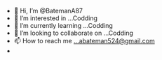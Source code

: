 - 👋 Hi, I’m @BatemanA87
- 👀 I’m interested in ...Codding
- 🌱 I’m currently learning ...Codding 
- 💞️ I’m looking to collaborate on ...Codding
- 📫 How to reach me ...abateman524@gmail.com
-

<!---
BatemanA87/BatemanA87 is a ✨ special ✨ repository because its `README.md` (this file) appears on your GitHub profile.
You can click the Preview link to take a look at your changes.
--->
